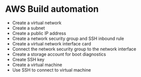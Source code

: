 # AWS Build automation
- Create a virtual network
- Create a subnet
- Create a public IP address
- Create a network security group and SSH inbound rule
- Create a virtual network interface card
- Connect the network security group to the network interface
- Create a storage account for boot diagnostics
- Create SSH key
- Create a virtual machine
- Use SSH to connect to virtual machine